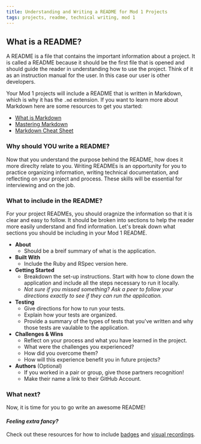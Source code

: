 ```yaml
---
title: Understanding and Writing a README for Mod 1 Projects
tags: projects, readme, technical writing, mod 1
---
```


## What is a README?

A README is a file that contains the important information about a project. It is called a README because it should be the first file that is opened and should guide the reader in understanding how to use the project. Think of it as an instruction manual for the user. In this case our user is other developers.

Your Mod 1 projects will include a README that is written in Markdown, which is why it has the `.md` extension. If you want to learn more about Markdown here are some resources to get you started:
- [What is Markdown](https://www.ultraedit.com/company/blog/community/what-is-markdown-why-use-it.html)
- [Mastering Markdown](https://guides.github.com/features/mastering-markdown/#:~:text=Markdown%20is%20a%20way%20to,in%2C%20like%20%23%20or%20*%20.)
- [Markdown Cheat Sheet](https://www.markdownguide.org/cheat-sheet/)

### Why should YOU write a README?
Now that you understand the purpose behind the README, how does it more direclty relate to you. Writing READMEs is an opportunity for you to practice organizing information, writing technical documentation, and reflecting on your project and process. These skills will be essential for interviewing and on the job.

### What to include in the README?
For your project READMEs, you should oragnize the information so that it is clear and easy to follow. It should be broken into sections to help the reader more easily understand and find information. Let's break down what sections you should be including in your Mod 1 README.
- __About__
    - Should be a breif summary of what is the application. 
- __Built With__
    - Include the Ruby and RSpec version here.
- __Getting Started__
    - Breakdown the set-up instructions. Start with how to clone down the application and include all the steps necessary to run it locally. 
    - _Not sure if you missed something? Ask a peer to follow your directions exactly to see if they can run the application._
- __Testing__
    - Give directions for how to run your tests. 
    - Explain how your tests are organized.
    - Provide a summary of the types of tests that you've written and why those tests are vaulable to the application.
- __Challenges & Wins__
    - Reflect on your process and what you have learned in the project. 
    - What were the challenges you experienced? 
    - How did you overcome them? 
    - How will this experience benefit you in future projects?
- __Authors__ (Optional)
    - If you worked in a pair or group, give those partners recognition!
    - Make their name a link to their GitHub Account.

### What next?
Now, it is time for you to go write an awesome README!

####  _Feeling extra fancy?_ 
Check out these resources for how to include [badges](https://shields.io/) and [visual recordings](https://asciinema.org/).